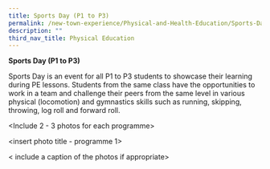 ```yaml
---
title: Sports Day (P1 to P3)
permalink: /new-town-experience/Physical-and-Health-Education/Sports-Day/
description: ""
third_nav_title: Physical Education
---
```


**Sports Day (P1 to P3)**

Sports Day is an event for all P1 to P3 students to showcase their learning during PE lessons. Students from the same class have the opportunities to work in a team and challenge their peers from the same level in various physical (locomotion) and gymnastics skills such as running, skipping, throwing, log roll and forward roll. 

<Include 2 - 3 photos for each programme>

<insert photo title - programme 1>

< include a caption of the photos if appropriate>